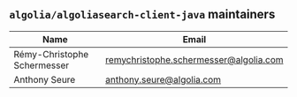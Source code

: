 ## `algolia/algoliasearch-client-java` maintainers

| Name                         | Email                                  |
|------------------------------|----------------------------------------|
| Rémy-Christophe Schermesser | remychristophe.schermesser@algolia.com |
| Anthony Seure                | anthony.seure@algolia.com              |
